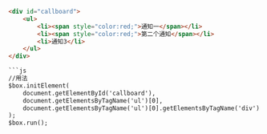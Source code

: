 ```html
<div id="callboard">
    <ul>
        <li><span style="color:red;">通知一</span></li>
        <li><span style="color:red;">第二个通知</span></li>
        <li>通知3</li>
    </ul>
</div>

```js
//用法
$box.initElement(
    document.getElementById('callboard'),
    document.getElementsByTagName('ul')[0],
    document.getElementsByTagName('ul')[0].getElementsByTagName('div')
);
$box.run();
